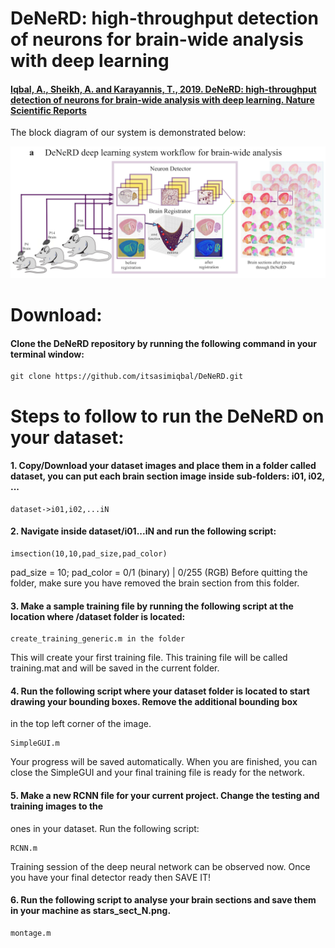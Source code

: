 # DeNeRD: high-throughput detection of neurons for brain-wide analysis with deep learning

#### [Iqbal, A., Sheikh, A. and Karayannis, T., 2019. DeNeRD: high-throughput detection of neurons for brain-wide analysis with deep learning. Nature Scientific Reports](http://www.nature.com/articles/s41598-019-50137-9)

The block diagram of our system is demonstrated below:

![alt text](https://github.com/itsasimiqbal/DeNeRD/blob/master/DeNeRD_block.png)

# Download:
#### Clone the DeNeRD repository by running the following command in your terminal window:
```
git clone https://github.com/itsasimiqbal/DeNeRD.git
```

# Steps to follow to run the DeNeRD on your dataset:

#### 1. Copy/Download your dataset images and place them in a folder called dataset, you can put each brain section image inside sub-folders: i01, i02, ...
```
dataset->i01,i02,...iN
```

#### 2. Navigate inside dataset/i01...iN and run the following script:
```
imsection(10,10,pad_size,pad_color)
```
pad_size = 10;
pad_color = 0/1 (binary) | 0/255 (RGB)
Before quitting the folder, make sure you have removed the brain section from this folder.

#### 3. Make a sample training file by running the following script at the location where /dataset folder is located:
```
create_training_generic.m in the folder 
```
This will create your first training file. This training file will be called training.mat and will be saved in the current folder.


#### 4. Run the following script where your dataset folder is located to start drawing your bounding boxes. Remove the additional bounding box 
in the top left corner of the image.
```
SimpleGUI.m
```
Your progress will be saved automatically. When you are finished, you can close the SimpleGUI and your final training file is ready for the network.

#### 5. Make a new RCNN file for your current project. Change the testing and training images to the
ones in your dataset. Run the following script:
```
RCNN.m
```
Training session of the deep neural network can be observed now. Once you have your final detector ready then SAVE IT!

#### 6. Run the following script to analyse your brain sections and save them in your machine as stars_sect_N.png.
```
montage.m 
```

